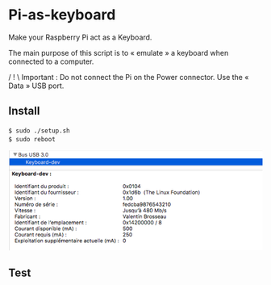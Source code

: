 # Pi-as-keyboard

Make your Raspberry Pi act as a Keyboard.

The main purpose of this script is to « emulate » a keyboard when connected to a computer.

/ ! \ Important : Do not connect the Pi on the Power connector. Use the « Data » USB port.

## Install

```sh
$ sudo ./setup.sh
$ sudo reboot
```

![Screenshot](screenshot.png)

## Test
